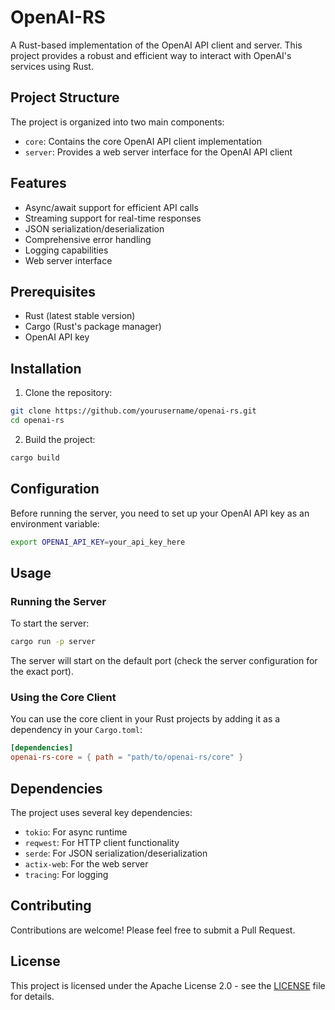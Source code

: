 # OpenAI-RS

A Rust-based implementation of the OpenAI API client and server. This project provides a robust and efficient way to interact with OpenAI's services using Rust.

## Project Structure

The project is organized into two main components:

- `core`: Contains the core OpenAI API client implementation
- `server`: Provides a web server interface for the OpenAI API client

## Features

- Async/await support for efficient API calls
- Streaming support for real-time responses
- JSON serialization/deserialization
- Comprehensive error handling
- Logging capabilities
- Web server interface

## Prerequisites

- Rust (latest stable version)
- Cargo (Rust's package manager)
- OpenAI API key

## Installation

1. Clone the repository:
```bash
git clone https://github.com/yourusername/openai-rs.git
cd openai-rs
```

2. Build the project:
```bash
cargo build
```

## Configuration

Before running the server, you need to set up your OpenAI API key as an environment variable:

```bash
export OPENAI_API_KEY=your_api_key_here
```

## Usage

### Running the Server

To start the server:

```bash
cargo run -p server
```

The server will start on the default port (check the server configuration for the exact port).

### Using the Core Client

You can use the core client in your Rust projects by adding it as a dependency in your `Cargo.toml`:

```toml
[dependencies]
openai-rs-core = { path = "path/to/openai-rs/core" }
```

## Dependencies

The project uses several key dependencies:

- `tokio`: For async runtime
- `reqwest`: For HTTP client functionality
- `serde`: For JSON serialization/deserialization
- `actix-web`: For the web server
- `tracing`: For logging

## Contributing

Contributions are welcome! Please feel free to submit a Pull Request.

## License

This project is licensed under the Apache License 2.0 - see the [LICENSE](LICENSE) file for details. 